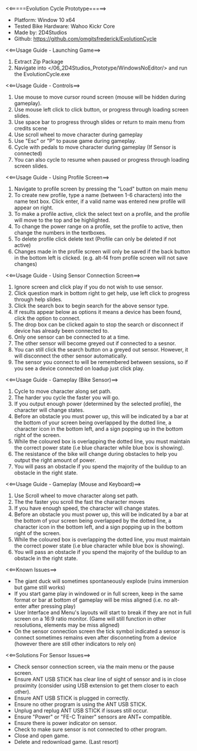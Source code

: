 <<=====Evolution Cycle Prototype=====>

 - Platform: Window 10 x64
 - Tested Bike Hardware: Wahoo Kickr Core
 - Made by: 2D4Studios
 - Github: https://github.com/omgitsfrederick/EvolutionCycle

<<==Usage Guide - Launching Game==>

1. Extract Zip Package
2. Navigate into </06_2D4Studios_Prototype/WindowsNoEditor/> and run the EvolutionCycle.exe

<<==Usage Guide - Controls==>

1. Use mouse to move cursor round screen (mouse will be hidden during gameplay).
2. Use mouse left click to click button, or progress through loading screen slides.
3. Use space bar to progress through slides or return to main menu from credits scene
4. Use scroll wheel to move character during gameplay
5. Use "Esc" or "P" to pause game during gameplay.
6. Cycle with pedals to move character during gameplay (If Sensor is connected)
7. You can also cycle to resume when paused or progress through loading screen slides.

<<==Usage Guide - Using Profile Screen==>

1. Navigate to profile screen by pressing the "Load" button on main menu
2. To create new profile, type a name (between 1-6 characters) into the name text box. Click enter, if a valid name was entered new profile will appear on right.
3. To make a profile active, click the select text on a profile, and the profile will move to the top and be highlighted.
4. To change the power range on a profile, set the profile to active, then change the numbers in the textboxes.
5. To delete profile click delete text (Profile can only be deleted if not active)
6. Changes made in the profile screen will only be saved if the back button in the bottom left is clicked. (e.g. alt-f4 from profile screen will not save changes)

<<==Usage Guide - Using Sensor Connection Screen==>

1. Ignore screen and click play if you do not wish to use sensor.
2. Click question mark in bottom right to get help, use left click to progress through help slides.
3. Click the search box to begin search for the above sensor type. 
4. If results appear below as options it means a device has been found, click the option to connect.
5. The drop box can be clicked again to stop the search or disconnect if device has already been connected to.
6. Only one sensor can be connected to at a time. 
7. The other sensor will become greyed out if connected to a sesnor.
8. You can still click the search button on a greyed out sensor. However, it will disconnect the other sensor automatically.
9. The sensor you connect to will be remembered between sessions, so if you see a device connected on loadup just click play.

<<==Usage Guide - Gameplay (Bike Sensor)==>

1.  Cycle to move character along set path.
2. The harder you cycle the faster you will go.
3. If you output enough power (determined by the selected profile), the character will change states.
4. Before an obstacle you must power up, this will be indicated by a bar at the bottom of your screen being overlapped by the dotted line,
    a character icon in the bottom left, and a sign popping up in the bottom right of the screen.
5. While the coloured box is overlapping the dotted line, you must maintain the correct power state (i.e blue character while blue box is showing).
6. The resistance of the bike will change during obstacles to help you output the right amount of power.
7. You will pass an obstacle if you spend the majority of the buildup to an obstacle in the right state.

<<==Usage Guide - Gameplay (Mouse and Keyboard)==>

1.  Use Scroll wheel to move character along set path.
2. The the faster you scroll the fast the character moves
3. If you have enough speed, the character will change states.
4. Before an obstacle you must power up, this will be indicated by a bar at the bottom of your screen being overlapped by the dotted line,
    a character icon in the bottom left, and a sign popping up in the bottom right of the screen.
5. While the coloured box is overlapping the dotted line, you must maintain the correct power state (i.e blue character while blue box is showing).
6. You will pass an obstacle if you spend the majority of the buildup to an obstacle in the right state.

<<==Known Issues==>

 - The giant duck will sometimes spontaneously explode (ruins immersion but game still works)
 - If you start game play in windowed or in full screen, keep in the same format or bar at bottom of gameplay will be miss aligned (i.e. no alt-enter after pressing play)
 - User Interface and Menu's layouts will start to break if they are not in full screen on a 16:9 ratio monitor. (Game will still function in other resolutions, elements may be miss     aligned)
 - On the sensor connection screen the tick symbol indicated a sensor is connect sometimes remains even after disconneting from a device (however there are still other     indicators to rely on)

<<==Solutions For Sensor Issues==>

 - Check sensor connection screen, via the main menu or the pause screen.
 - Ensure ANT USB STICK has clear line of sight of sensor and is in close proximity (consider using USB extension to get them closer to each other).
 - Ensure ANT USB STICK is plugged in correctly.
 - Ensure no other program is using the ANT USB STICK.
 - Unplug and replug ANT USB STICK if issues still occur.
 - Ensure "Power" or "FE-C Trainer" sensors are ANT+ compatible.
 - Ensure there is power indicator on sensor.
 - Check to make sure sensor is not connected to other program.
 - Close and open game.
 - Delete and redownload game. (Last resort)
